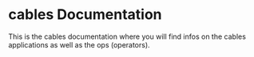 # cables Documentation

This is the cables documentation where you will find infos on the cables applications as well as the ops (operators).
